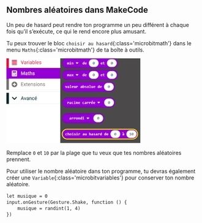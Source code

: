 ## Nombres aléatoires dans MakeCode

Un peu de hasard peut rendre ton programme un peu différent à chaque fois qu’il s’exécute, ce qui le rend encore plus amusant.

Tu peux trouver le bloc `choisir au hasard`{:class='microbitmath'} dans le menu `Maths`{:class='microbitmath'} de ta boîte à outils.

<img src="images/random-location.png" alt="Le menu Maths est ouvert, avec le bloc 'choisir au hasard' en surbrillance." width="350"/>

Remplace `0` et `10` par la plage que tu veux que tes nombres aléatoires prennent.

Pour utiliser le nombre aléatoire dans ton programme, tu devras également créer une `Variable`{:class='microbitvariables'} pour conserver ton nombre aléatoire.

```microbit
let musique = 0
input.onGesture(Gesture.Shake, function () {
    musique = randint(1, 4)
})
```
